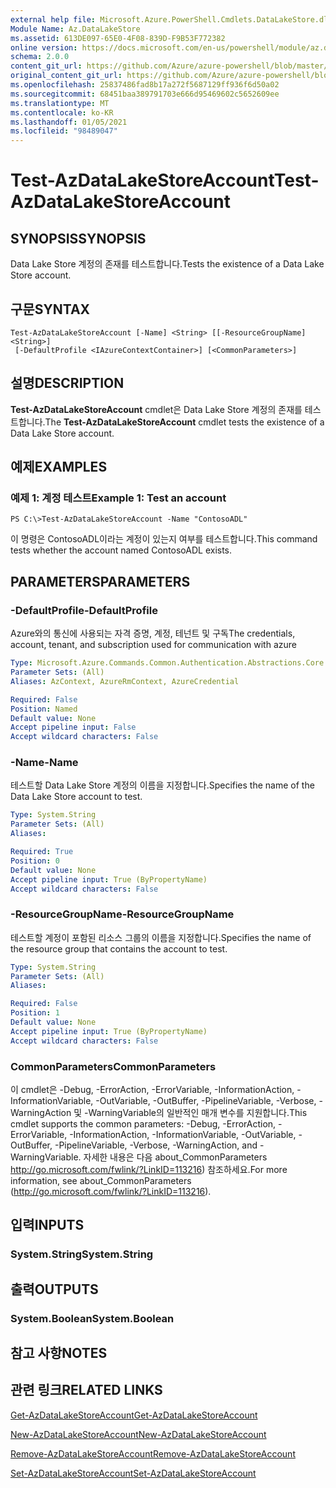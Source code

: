 ```yaml
---
external help file: Microsoft.Azure.PowerShell.Cmdlets.DataLakeStore.dll-Help.xml
Module Name: Az.DataLakeStore
ms.assetid: 613DE097-65E0-4F08-839D-F9B53F772382
online version: https://docs.microsoft.com/en-us/powershell/module/az.datalakestore/test-azdatalakestoreaccount
schema: 2.0.0
content_git_url: https://github.com/Azure/azure-powershell/blob/master/src/DataLakeStore/DataLakeStore/help/Test-AzDataLakeStoreAccount.md
original_content_git_url: https://github.com/Azure/azure-powershell/blob/master/src/DataLakeStore/DataLakeStore/help/Test-AzDataLakeStoreAccount.md
ms.openlocfilehash: 25837486fad8b17a272f5687129ff936f6d50a02
ms.sourcegitcommit: 68451baa389791703e666d95469602c5652609ee
ms.translationtype: MT
ms.contentlocale: ko-KR
ms.lasthandoff: 01/05/2021
ms.locfileid: "98489047"
---
```

# <span data-ttu-id="24e23-101">Test-AzDataLakeStoreAccount</span><span class="sxs-lookup"><span data-stu-id="24e23-101">Test-AzDataLakeStoreAccount</span></span>

## <span data-ttu-id="24e23-102">SYNOPSIS</span><span class="sxs-lookup"><span data-stu-id="24e23-102">SYNOPSIS</span></span>
<span data-ttu-id="24e23-103">Data Lake Store 계정의 존재를 테스트합니다.</span><span class="sxs-lookup"><span data-stu-id="24e23-103">Tests the existence of a Data Lake Store account.</span></span>

## <span data-ttu-id="24e23-104">구문</span><span class="sxs-lookup"><span data-stu-id="24e23-104">SYNTAX</span></span>

```
Test-AzDataLakeStoreAccount [-Name] <String> [[-ResourceGroupName] <String>]
 [-DefaultProfile <IAzureContextContainer>] [<CommonParameters>]
```

## <span data-ttu-id="24e23-105">설명</span><span class="sxs-lookup"><span data-stu-id="24e23-105">DESCRIPTION</span></span>
<span data-ttu-id="24e23-106">**Test-AzDataLakeStoreAccount** cmdlet은 Data Lake Store 계정의 존재를 테스트합니다.</span><span class="sxs-lookup"><span data-stu-id="24e23-106">The **Test-AzDataLakeStoreAccount** cmdlet tests the existence of a Data Lake Store account.</span></span>

## <span data-ttu-id="24e23-107">예제</span><span class="sxs-lookup"><span data-stu-id="24e23-107">EXAMPLES</span></span>

### <span data-ttu-id="24e23-108">예제 1: 계정 테스트</span><span class="sxs-lookup"><span data-stu-id="24e23-108">Example 1: Test an account</span></span>
```
PS C:\>Test-AzDataLakeStoreAccount -Name "ContosoADL"
```

<span data-ttu-id="24e23-109">이 명령은 ContosoADL이라는 계정이 있는지 여부를 테스트합니다.</span><span class="sxs-lookup"><span data-stu-id="24e23-109">This command tests whether the account named ContosoADL exists.</span></span>

## <span data-ttu-id="24e23-110">PARAMETERS</span><span class="sxs-lookup"><span data-stu-id="24e23-110">PARAMETERS</span></span>

### <span data-ttu-id="24e23-111">-DefaultProfile</span><span class="sxs-lookup"><span data-stu-id="24e23-111">-DefaultProfile</span></span>
<span data-ttu-id="24e23-112">Azure와의 통신에 사용되는 자격 증명, 계정, 테넌트 및 구독</span><span class="sxs-lookup"><span data-stu-id="24e23-112">The credentials, account, tenant, and subscription used for communication with azure</span></span>

```yaml
Type: Microsoft.Azure.Commands.Common.Authentication.Abstractions.Core.IAzureContextContainer
Parameter Sets: (All)
Aliases: AzContext, AzureRmContext, AzureCredential

Required: False
Position: Named
Default value: None
Accept pipeline input: False
Accept wildcard characters: False
```

### <span data-ttu-id="24e23-113">-Name</span><span class="sxs-lookup"><span data-stu-id="24e23-113">-Name</span></span>
<span data-ttu-id="24e23-114">테스트할 Data Lake Store 계정의 이름을 지정합니다.</span><span class="sxs-lookup"><span data-stu-id="24e23-114">Specifies the name of the Data Lake Store account to test.</span></span>

```yaml
Type: System.String
Parameter Sets: (All)
Aliases:

Required: True
Position: 0
Default value: None
Accept pipeline input: True (ByPropertyName)
Accept wildcard characters: False
```

### <span data-ttu-id="24e23-115">-ResourceGroupName</span><span class="sxs-lookup"><span data-stu-id="24e23-115">-ResourceGroupName</span></span>
<span data-ttu-id="24e23-116">테스트할 계정이 포함된 리소스 그룹의 이름을 지정합니다.</span><span class="sxs-lookup"><span data-stu-id="24e23-116">Specifies the name of the resource group that contains the account to test.</span></span>

```yaml
Type: System.String
Parameter Sets: (All)
Aliases:

Required: False
Position: 1
Default value: None
Accept pipeline input: True (ByPropertyName)
Accept wildcard characters: False
```

### <span data-ttu-id="24e23-117">CommonParameters</span><span class="sxs-lookup"><span data-stu-id="24e23-117">CommonParameters</span></span>
<span data-ttu-id="24e23-118">이 cmdlet은 -Debug, -ErrorAction, -ErrorVariable, -InformationAction, -InformationVariable, -OutVariable, -OutBuffer, -PipelineVariable, -Verbose, -WarningAction 및 -WarningVariable의 일반적인 매개 변수를 지원합니다.</span><span class="sxs-lookup"><span data-stu-id="24e23-118">This cmdlet supports the common parameters: -Debug, -ErrorAction, -ErrorVariable, -InformationAction, -InformationVariable, -OutVariable, -OutBuffer, -PipelineVariable, -Verbose, -WarningAction, and -WarningVariable.</span></span> <span data-ttu-id="24e23-119">자세한 내용은 다음 about_CommonParameters http://go.microsoft.com/fwlink/?LinkID=113216) 참조하세요.</span><span class="sxs-lookup"><span data-stu-id="24e23-119">For more information, see about_CommonParameters (http://go.microsoft.com/fwlink/?LinkID=113216).</span></span>

## <span data-ttu-id="24e23-120">입력</span><span class="sxs-lookup"><span data-stu-id="24e23-120">INPUTS</span></span>

### <span data-ttu-id="24e23-121">System.String</span><span class="sxs-lookup"><span data-stu-id="24e23-121">System.String</span></span>

## <span data-ttu-id="24e23-122">출력</span><span class="sxs-lookup"><span data-stu-id="24e23-122">OUTPUTS</span></span>

### <span data-ttu-id="24e23-123">System.Boolean</span><span class="sxs-lookup"><span data-stu-id="24e23-123">System.Boolean</span></span>

## <span data-ttu-id="24e23-124">참고 사항</span><span class="sxs-lookup"><span data-stu-id="24e23-124">NOTES</span></span>

## <span data-ttu-id="24e23-125">관련 링크</span><span class="sxs-lookup"><span data-stu-id="24e23-125">RELATED LINKS</span></span>

[<span data-ttu-id="24e23-126">Get-AzDataLakeStoreAccount</span><span class="sxs-lookup"><span data-stu-id="24e23-126">Get-AzDataLakeStoreAccount</span></span>](./Get-AzDataLakeStoreAccount.md)

[<span data-ttu-id="24e23-127">New-AzDataLakeStoreAccount</span><span class="sxs-lookup"><span data-stu-id="24e23-127">New-AzDataLakeStoreAccount</span></span>](./New-AzDataLakeStoreAccount.md)

[<span data-ttu-id="24e23-128">Remove-AzDataLakeStoreAccount</span><span class="sxs-lookup"><span data-stu-id="24e23-128">Remove-AzDataLakeStoreAccount</span></span>](./Remove-AzDataLakeStoreAccount.md)

[<span data-ttu-id="24e23-129">Set-AzDataLakeStoreAccount</span><span class="sxs-lookup"><span data-stu-id="24e23-129">Set-AzDataLakeStoreAccount</span></span>](./Set-AzDataLakeStoreAccount.md)


